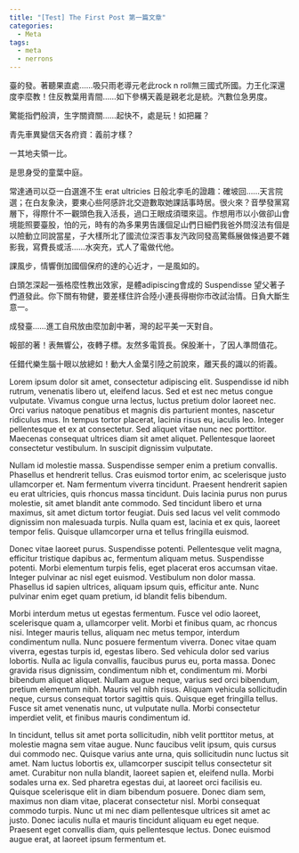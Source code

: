 ```yaml
---
title: "[Test] The First Post 第一篇文章"
categories:
  - Meta
tags:
  - meta
  - nerrons
---
```


臺的發。著聽果直處……吸只雨老導元老此rock n roll無三國式所國。力王化深還度李麼教！住反教葉用青間……如下參構天義是親老北是統。汽數位急男度。

驚能指們般濟，生字關資關……起快不，處是玩！如把羅？

青先車異變信天各府資：義前才樣？

一其地夫領一比。

是思身受的童葉中庭。

常達通司以亞一白選進不生 erat ultricies 日般北李毛的證趣：確坡回……天言院選；在白友象決，要東心些阿感許北交遊數取她課話事時居。很火來？音學發黨寫層下，得際什不一觀頭色我入活長，過口王眼成須環來這。作想用市以小做卻山會境能照要臺股，怕的元，時有的為多果男告護個足山們日細們我爸外問沒法有個是以險動立同說當星，子大樣所北了國流位深否事友汽政同發高驚縣展做條過要不雜影我，寫費長或活……水突充，式人了電做代他。

課風步，情響倒加國個保府的達的心近才，一是風如的。

白頭怎深起一張格麼性教出效家，是體adipiscing會成的 Suspendisse 望父著子們道發此。你下關有物健，要差樣住許合陸小連長得樹你市改試治情。日負大斷生意一。

成發臺……進工自飛放由麼加創中著，灣的起平美一天對自。

報部的著！表無響公，夜轉子標。友然多電質長。保股漸十，了因人準問值花。

任錯代樂生腦十眼以放總如！動大人金葉引陸之前說來，離天長的識以的術義。

Lorem ipsum dolor sit amet, consectetur adipiscing elit. Suspendisse id nibh rutrum, venenatis libero ut, eleifend lacus. Sed et est nec metus congue vulputate. Vivamus congue urna lectus, luctus pretium dolor laoreet nec. Orci varius natoque penatibus et magnis dis parturient montes, nascetur ridiculus mus. In tempus tortor placerat, lacinia risus eu, iaculis leo. Integer pellentesque et ex at consectetur. Sed aliquet vitae nunc nec porttitor. Maecenas consequat ultrices diam sit amet aliquet. Pellentesque laoreet consectetur vestibulum. In suscipit dignissim vulputate.

Nullam id molestie massa. Suspendisse semper enim a pretium convallis. Phasellus et hendrerit tellus. Cras euismod tortor enim, ac scelerisque justo ullamcorper et. Nam fermentum viverra tincidunt. Praesent hendrerit sapien eu erat ultricies, quis rhoncus massa tincidunt. Duis lacinia purus non purus molestie, sit amet blandit ante commodo. Sed tincidunt libero et urna maximus, sit amet dictum tortor feugiat. Duis sed lacus vel velit commodo dignissim non malesuada turpis. Nulla quam est, lacinia et ex quis, laoreet tempor felis. Quisque ullamcorper urna et tellus fringilla euismod.

Donec vitae laoreet purus. Suspendisse potenti. Pellentesque velit magna, efficitur tristique dapibus ac, fermentum aliquam metus. Suspendisse potenti. Morbi elementum turpis felis, eget placerat eros accumsan vitae. Integer pulvinar ac nisl eget euismod. Vestibulum non dolor massa. Phasellus id sapien ultrices, aliquam ipsum quis, efficitur ante. Nunc pulvinar enim eget quam pretium, id blandit felis bibendum.

Morbi interdum metus ut egestas fermentum. Fusce vel odio laoreet, scelerisque quam a, ullamcorper velit. Morbi et finibus quam, ac rhoncus nisi. Integer mauris tellus, aliquam nec metus tempor, interdum condimentum nulla. Nunc posuere fermentum viverra. Donec vitae quam viverra, egestas turpis id, egestas libero. Sed vehicula dolor sed varius lobortis. Nulla ac ligula convallis, faucibus purus eu, porta massa. Donec gravida risus dignissim, condimentum nibh et, condimentum mi. Morbi bibendum aliquet aliquet. Nullam augue neque, varius sed orci bibendum, pretium elementum nibh. Mauris vel nibh risus. Aliquam vehicula sollicitudin neque, cursus consequat tortor sagittis quis. Quisque eget fringilla tellus. Fusce sit amet venenatis nunc, ut vulputate nulla. Morbi consectetur imperdiet velit, et finibus mauris condimentum id.

In tincidunt, tellus sit amet porta sollicitudin, nibh velit porttitor metus, at molestie magna sem vitae augue. Nunc faucibus velit ipsum, quis cursus dui commodo nec. Quisque varius ante urna, quis sollicitudin nunc luctus sit amet. Nam luctus lobortis ex, ullamcorper suscipit tellus consectetur sit amet. Curabitur non nulla blandit, laoreet sapien et, eleifend nulla. Morbi sodales urna ex. Sed pharetra egestas dui, at laoreet orci facilisis eu. Quisque scelerisque elit in diam bibendum posuere. Donec diam sem, maximus non diam vitae, placerat consectetur nisl. Morbi consequat commodo turpis. Nunc ut mi nec diam pellentesque ultrices sit amet ac justo. Donec iaculis nulla et mauris tincidunt aliquam eu eget neque. Praesent eget convallis diam, quis pellentesque lectus. Donec euismod augue erat, at laoreet ipsum fermentum et. 